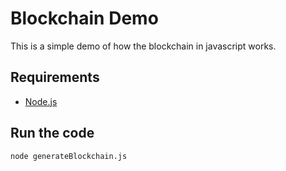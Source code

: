 # Blockchain Demo

This is a simple demo of how the blockchain in javascript works.

## Requirements

- [Node.js](https://nodejs.org/en/download/package-manager)

## Run the code

```bash
node generateBlockchain.js
```
